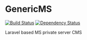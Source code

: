 GenericMS
=========
[![Build Status](https://travis-ci.org/jung3o/GenericMS.svg)](https://travis-ci.org/jung3o/GenericMS)
[![Dependency Status](https://gemnasium.com/jung3o/GenericMS.svg)](https://gemnasium.com/jung3o/GenericMS)

Laravel based MS private server CMS
